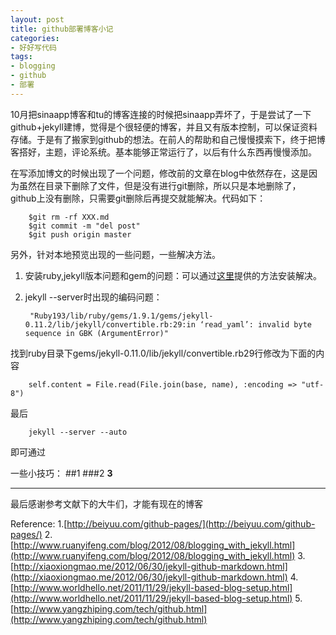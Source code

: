 ```yaml
---
layout: post
title: github部署博客小记
categories:
- 好好写代码
tags:
- blogging
- github
- 部署
---
```


10月把sinaapp博客和tu的博客连接的时候把sinaapp弄坏了，于是尝试了一下github+jekyll建博，觉得是个很轻便的博客，并且又有版本控制，可以保证资料存储。于是有了搬家到github的想法。在前人的帮助和自己慢慢摸索下，终于把博客搭好，主题，评论系统。基本能够正常运行了，以后有什么东西再慢慢添加。

在写添加博文的时候出现了一个问题，修改前的文章在blog中依然存在，这是因为虽然在目录下删除了文件，但是没有进行git删除，所以只是本地删除了，github上没有删除，只需要git删除后再提交就能解决。代码如下：

		$git rm -rf XXX.md
		$git commit -m "del post"
		$git push origin master

另外，针对本地预览出现的一些问题，一些解决方法。

1. 安装ruby,jekyll版本问题和gem的问题：可以通过[这里](http://hbin.iteye.com/blog/1146748)提供的方法安装解决。
2. jekyll --server时出现的编码问题：

		"Ruby193/lib/ruby/gems/1.9.1/gems/jekyll-0.11.2/lib/jekyll/convertible.rb:29:in ‘read_yaml’: invalid byte sequence in GBK (ArgumentError)"
  找到ruby目录下gems/jekyll-0.11.0/lib/jekyll/convertible.rb29行修改为下面的内容

		self.content = File.read(File.join(base, name), :encoding => "utf-8")
最后

		jekyll --server --auto
即可通过

一些小技巧：
##1
###2
**3**

---

最后感谢参考文献下的大牛们，才能有现在的博客

Reference:
1.[http://beiyuu.com/github-pages/](http://beiyuu.com/github-pages/)
2.[http://www.ruanyifeng.com/blog/2012/08/blogging_with_jekyll.html](http://www.ruanyifeng.com/blog/2012/08/blogging_with_jekyll.html)
3.[http://xiaoxiongmao.me/2012/06/30/jekyll-github-markdown.html](http://xiaoxiongmao.me/2012/06/30/jekyll-github-markdown.html)
4.[http://www.worldhello.net/2011/11/29/jekyll-based-blog-setup.html](http://www.worldhello.net/2011/11/29/jekyll-based-blog-setup.html)
5.[http://www.yangzhiping.com/tech/github.html](http://www.yangzhiping.com/tech/github.html)



